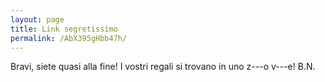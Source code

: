 ```yaml
---
layout: page
title: Link segretissimo
permalink: /AbX395gHbb47h/
---
```

Bravi, siete quasi alla fine! I vostri regali si trovano in uno z---o v---e!
B.N.

